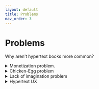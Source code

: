 ```yaml
---
layout: default
title: Problems
nav_order: 3
---
```


#  Problems 

Why aren't hypertext books more common?

<details>
<summary>Monetization problem. </summary>
  
How can hypertext books be monetized? <br>

<a href="https://practicaltypography.com/economics-year-one.html">The economics of a web-based book</a>
  
</details>

<details>
<summary>Chicken-Egg problem</summary>
  
"No one understands what a hypertext book is, because there are so few of them; there are few because the tools are inadequate; there’s no demand for better tools because no one wants to write hypertext books, because no one can read them…."
<a href="https://twitter.com/Meaningness/status/1154827701754007552">David Chapman</a>



  
</details>

<details>
<summary>Lack of imagination problem</summary>
  
"When digital filters first arose they were viewed merely as a variant of the classical analog filters; people did not see them as essentially new and different. This is exactly the same mistake which was made endlessly by people in the early days of computers. I was told repeatedly, until I was sick of hearing it, computers were nothing more than large, fast desk calculators. "Anything you can do by a machine you can do by hand.", so they said. This simply ignores the speed, accuracy, reliability, and lower costs of the machines vs. humans. Typically a single order of magnitude change (a factor of 10) produces fundamentally new effects, and computers are many, many times faster than hand computations. Those who claimed there was no essential difference never made any signficicant contributions to the development of computers... This is a common, endlessly made, mistake; people always want to think that something new is just like the past -- they like to be comfortable in their minds as well as their bodies -- and hence they prevent themselves from making any significant contribution to the new field being created under their noses." - Richard Hamming in The Art of Doing Science and Engineering
  
</details>


<details>
<summary>Hypertext UX</summary>
  
Hypertext reading UX has many challenges and is generally perceived as unpleasant. There is no easy option to create hypertext books, i.e. technical barriers.<br>

"Well, if you *want* to write a web-first book—again, not even a fancy new-media thing, just a book whose text is online—there's no quick consumer-grade solution. Spin up Ghost and write some HTML, I guess. Or elaborately theme a Wordpress?" - <a href="https://twitter.com/andy_matuschak/status/1246937720145866753">Andy Matuschak</a>

  
</details>


